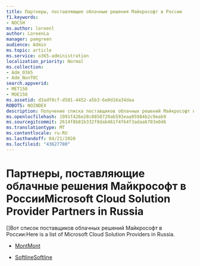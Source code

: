 ```yaml
---
title: Партнеры, поставляющие облачные решения Майкрософт в России
f1.keywords:
- NOCSH
ms.author: loreenl
author: LoreenLa
manager: pamgreen
audience: Admin
ms.topic: article
ms.service: o365-administration
localization_priority: Normal
ms.collection:
- Adm_O365
- Adm_NonTOC
search.appverid:
- MET150
- MOE150
ms.assetid: d3adf0cf-d581-4452-a5b3-6e0d16a34daa
ROBOTS: NOINDEX
description: Получение списка поставщиков облачных решений Майкрософт в России.
ms.openlocfilehash: 1991f426e28c8850729ab593eaa05984b2c9eab9
ms.sourcegitcommit: 2614f8b81b332f8dab461f4f64f3adaa6703e0d6
ms.translationtype: MT
ms.contentlocale: ru-RU
ms.lasthandoff: 04/21/2020
ms.locfileid: "43627780"
---
```

# <a name="microsoft-cloud-solution-provider-partners-in-russia"></a><span data-ttu-id="9e587-103">Партнеры, поставляющие облачные решения Майкрософт в России</span><span class="sxs-lookup"><span data-stu-id="9e587-103">Microsoft Cloud Solution Provider Partners in Russia</span></span>
<span data-ttu-id="9e587-104">[]Вот список поставщиков облачных решений Майкрософт в России:</span><span class="sxs-lookup"><span data-stu-id="9e587-104">Here is a list of Microsoft Cloud Solution Providers in Russia.</span></span>
  
- [<span data-ttu-id="9e587-105">Mont</span><span class="sxs-lookup"><span data-stu-id="9e587-105">Mont</span></span>](https://www.mont.com/ru-ru/)
    
- [<span data-ttu-id="9e587-106">Softline</span><span class="sxs-lookup"><span data-stu-id="9e587-106">Softline</span></span>](https://softline.ru/)
    

